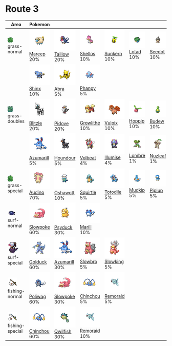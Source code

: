 # Route 3

| Area                                                                             | Pokemon                                                                                         | &nbsp;                                                                                           | &nbsp;                                                                                           | &nbsp;                                                                                        | &nbsp;                                                                                     | &nbsp;                                                                                      |
| -------------------------------------------------------------------------------- | ----------------------------------------------------------------------------------------------- | ------------------------------------------------------------------------------------------------ | ------------------------------------------------------------------------------------------------ | --------------------------------------------------------------------------------------------- | ------------------------------------------------------------------------------------------ | ------------------------------------------------------------------------------------------- |
| ![grass-normal](../../img/items/grass-normal.png)<br/>grass-normal<br/>          | ![mareep](../../img/pokemon/179.png) <br/>[Mareep](/blaze-black-wiki/pokemon/179) <br/>20%      | ![taillow](../../img/pokemon/276.png) <br/>[Taillow](/blaze-black-wiki/pokemon/276) <br/>20%     | ![shellos](../../img/pokemon/422.png) <br/>[Shellos](/blaze-black-wiki/pokemon/422) <br/>10%     | ![sunkern](../../img/pokemon/191.png) <br/>[Sunkern](/blaze-black-wiki/pokemon/191) <br/>10%  | ![lotad](../../img/pokemon/270.png) <br/>[Lotad](/blaze-black-wiki/pokemon/270) <br/>10%   | ![seedot](../../img/pokemon/273.png) <br/>[Seedot](/blaze-black-wiki/pokemon/273) <br/>10%  |
|                                                                                  | ![shinx](../../img/pokemon/403.png) <br/>[Shinx](/blaze-black-wiki/pokemon/403) <br/>10%        | ![abra](../../img/pokemon/063.png) <br/>[Abra](/blaze-black-wiki/pokemon/063) <br/>5%            | ![phanpy](../../img/pokemon/231.png) <br/>[Phanpy](/blaze-black-wiki/pokemon/231) <br/>5%        |
| ![grass-doubles](../../img/items/grass-doubles.png)<br/>grass-doubles<br/>       | ![blitzle](../../img/pokemon/522.png) <br/>[Blitzle](/blaze-black-wiki/pokemon/522) <br/>20%    | ![pidove](../../img/pokemon/519.png) <br/>[Pidove](/blaze-black-wiki/pokemon/519) <br/>20%       | ![growlithe](../../img/pokemon/058.png) <br/>[Growlithe](/blaze-black-wiki/pokemon/058) <br/>10% | ![vulpix](../../img/pokemon/037.png) <br/>[Vulpix](/blaze-black-wiki/pokemon/037) <br/>10%    | ![hoppip](../../img/pokemon/187.png) <br/>[Hoppip](/blaze-black-wiki/pokemon/187) <br/>10% | ![budew](../../img/pokemon/406.png) <br/>[Budew](/blaze-black-wiki/pokemon/406) <br/>10%    |
|                                                                                  | ![azumarill](../../img/pokemon/184.png) <br/>[Azumarill](/blaze-black-wiki/pokemon/184) <br/>5% | ![houndour](../../img/pokemon/228.png) <br/>[Houndour](/blaze-black-wiki/pokemon/228) <br/>5%    | ![volbeat](../../img/pokemon/313.png) <br/>[Volbeat](/blaze-black-wiki/pokemon/313) <br/>4%      | ![illumise](../../img/pokemon/314.png) <br/>[Illumise](/blaze-black-wiki/pokemon/314) <br/>4% | ![lombre](../../img/pokemon/271.png) <br/>[Lombre](/blaze-black-wiki/pokemon/271) <br/>1%  | ![nuzleaf](../../img/pokemon/274.png) <br/>[Nuzleaf](/blaze-black-wiki/pokemon/274) <br/>1% |
| ![grass-special](../../img/items/grass-special.png)<br/>grass-special<br/>       | ![audino](../../img/pokemon/531.png) <br/>[Audino](/blaze-black-wiki/pokemon/531) <br/>70%      | ![oshawott](../../img/pokemon/501.png) <br/>[Oshawott](/blaze-black-wiki/pokemon/501) <br/>10%   | ![squirtle](../../img/pokemon/007.png) <br/>[Squirtle](/blaze-black-wiki/pokemon/007) <br/>5%    | ![totodile](../../img/pokemon/158.png) <br/>[Totodile](/blaze-black-wiki/pokemon/158) <br/>5% | ![mudkip](../../img/pokemon/258.png) <br/>[Mudkip](/blaze-black-wiki/pokemon/258) <br/>5%  | ![piplup](../../img/pokemon/393.png) <br/>[Piplup](/blaze-black-wiki/pokemon/393) <br/>5%   |
| ![surf-normal](../../img/items/surf-normal.png)<br/>surf-normal<br/>             | ![slowpoke](../../img/pokemon/079.png) <br/>[Slowpoke](/blaze-black-wiki/pokemon/079) <br/>60%  | ![psyduck](../../img/pokemon/054.png) <br/>[Psyduck](/blaze-black-wiki/pokemon/054) <br/>30%     | ![marill](../../img/pokemon/183.png) <br/>[Marill](/blaze-black-wiki/pokemon/183) <br/>10%       |
| ![surf-special](../../img/items/surf-special.png)<br/>surf-special<br/>          | ![golduck](../../img/pokemon/055.png) <br/>[Golduck](/blaze-black-wiki/pokemon/055) <br/>60%    | ![azumarill](../../img/pokemon/184.png) <br/>[Azumarill](/blaze-black-wiki/pokemon/184) <br/>30% | ![slowbro](../../img/pokemon/080.png) <br/>[Slowbro](/blaze-black-wiki/pokemon/080) <br/>5%      | ![slowking](../../img/pokemon/199.png) <br/>[Slowking](/blaze-black-wiki/pokemon/199) <br/>5% |
| ![fishing-normal](../../img/items/fishing-normal.png)<br/>fishing-normal<br/>    | ![poliwag](../../img/pokemon/060.png) <br/>[Poliwag](/blaze-black-wiki/pokemon/060) <br/>60%    | ![slowpoke](../../img/pokemon/079.png) <br/>[Slowpoke](/blaze-black-wiki/pokemon/079) <br/>30%   | ![chinchou](../../img/pokemon/170.png) <br/>[Chinchou](/blaze-black-wiki/pokemon/170) <br/>5%    | ![remoraid](../../img/pokemon/223.png) <br/>[Remoraid](/blaze-black-wiki/pokemon/223) <br/>5% |
| ![fishing-special](../../img/items/fishing-special.png)<br/>fishing-special<br/> | ![chinchou](../../img/pokemon/170.png) <br/>[Chinchou](/blaze-black-wiki/pokemon/170) <br/>60%  | ![qwilfish](../../img/pokemon/211.png) <br/>[Qwilfish](/blaze-black-wiki/pokemon/211) <br/>30%   | ![remoraid](../../img/pokemon/223.png) <br/>[Remoraid](/blaze-black-wiki/pokemon/223) <br/>10%   |